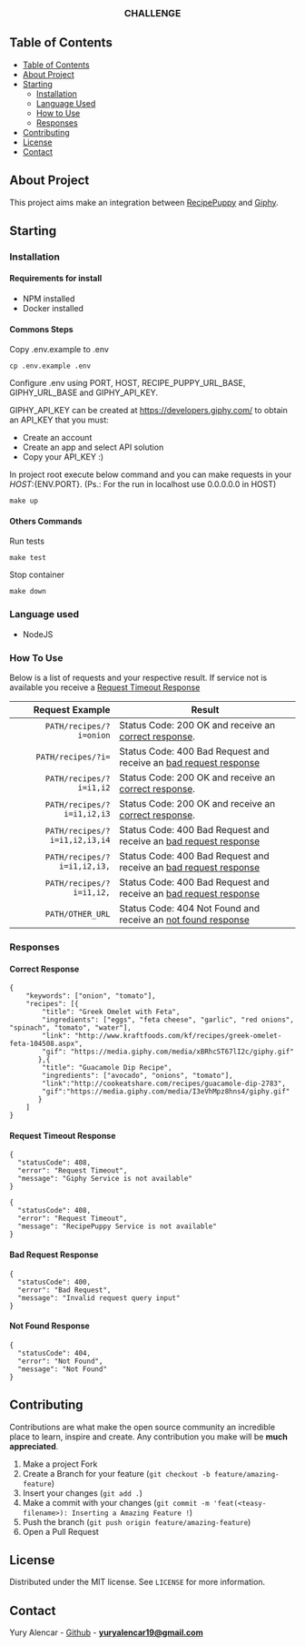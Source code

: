 <br />
<p align="center">
  <h3 align="center">CHALLENGE</h3>
</p>

<!-- TABLE OF CONTENTS -->

## Table of Contents

- [Table of Contents](#table-of-contents)
- [About Project](#about-project)
- [Starting](#starting)
  - [Installation](#installation)
  - [Language Used](#language-used)
  - [How to Use](#how-to-use)
  - [Responses](#responses)
- [Contributing](#contributing)
- [License](#license)
- [Contact](#contact)

## About Project

This project aims make an integration between [RecipePuppy](http://www.recipepuppy.com/about/api/) and [Giphy](https://developers.giphy.com/).

## Starting

### Installation

#### Requirements for install

- NPM installed
- Docker installed

#### Commons Steps

Copy .env.example to .env
```
cp .env.example .env
```

Configure .env using PORT, HOST, RECIPE_PUPPY_URL_BASE, GIPHY_URL_BASE and GIPHY_API_KEY.

GIPHY_API_KEY can be created at https://developers.giphy.com/ to obtain an API_KEY that you must:
- Create an account
- Create an app and select API solution
- Copy your API_KEY :)

In project root execute below command and you can make requests in your ${HOST}:${ENV.PORT}. (Ps.: For the run in localhost use 0.0.0.0.0 in HOST)
```
make up
```

#### Others Commands
Run tests
```
make test
```

Stop container
```
make down
```

### Language used

- NodeJS

### How To Use

Below is a list of requests and your respective result. If service not is available  you receive a [Request Timeout Response](#request-timeout-response)

|         Request Example | Result                                                                        |
| ----------------------: | ----------------------------------------------------------------------------- |
| `PATH/recipes/?i=onion` | Status Code: 200 OK and receive an [correct response](#correct-response).      |
| `PATH/recipes/?i=` | Status Code: 400 Bad Request and receive an [bad request response](bad-request-response)                   |
| `PATH/recipes/?i=i1,i2` | Status Code: 200 OK and receive an [correct response](#correct-response). |
| `PATH/recipes/?i=i1,i2,i3` | Status Code: 200 OK and receive an [correct response](#correct-response).           |
| `PATH/recipes/?i=i1,i2,i3,i4` | Status Code: 400 Bad Request and receive an [bad request response](#bad-request-response) |
| `PATH/recipes/?i=i1,i2,i3,` | Status Code: 400 Bad Request and receive an [bad request response](#bad-request-response) |
| `PATH/recipes/?i=i1,i2,` | Status Code: 400 Bad Request and receive an [bad request response](#bad-request-response) |
| `PATH/OTHER_URL` | Status Code: 404 Not Found and receive an [not found response](#not-found-response) |

### Responses

#### Correct Response
```
{
	"keywords": ["onion", "tomato"],
	"recipes": [{
		"title": "Greek Omelet with Feta",
		"ingredients": ["eggs", "feta cheese", "garlic", "red onions", "spinach", "tomato", "water"],
		"link": "http://www.kraftfoods.com/kf/recipes/greek-omelet-feta-104508.aspx",
		"gif": "https://media.giphy.com/media/xBRhcST67lI2c/giphy.gif"
	   },{
		"title": "Guacamole Dip Recipe",
		"ingredients": ["avocado", "onions", "tomato"],
		"link":"http://cookeatshare.com/recipes/guacamole-dip-2783",
		"gif":"https://media.giphy.com/media/I3eVhMpz8hns4/giphy.gif"
	   }
	]
}
```
#### Request Timeout Response
```
{
  "statusCode": 408,
  "error": "Request Timeout",
  "message": "Giphy Service is not available"
}
```
```
{
  "statusCode": 408,
  "error": "Request Timeout",
  "message": "RecipePuppy Service is not available"
}
```

#### Bad Request Response
```
{
  "statusCode": 400,
  "error": "Bad Request",
  "message": "Invalid request query input"
}
```

#### Not Found Response
```
{
  "statusCode": 404,
  "error": "Not Found",
  "message": "Not Found"
}
```

## Contributing

Contributions are what make the open source community an incredible place to learn, inspire and create. Any contribution you make will be **much appreciated**.
1. Make a project Fork
2. Create a Branch for your feature (`git checkout -b feature/amazing-feature`)
3. Insert your changes (`git add .`)
4. Make a commit with your changes (`git commit -m 'feat(<teasy-filename>): Inserting a Amazing Feature !`)
5. Push the branch (`git push origin feature/amazing-feature`)
6. Open a Pull Request

## License

Distributed under the MIT license. See `LICENSE` for more information.

## Contact

Yury Alencar - [Github](https://github.com/yuryalencar) - **yuryalencar19@gmail.com**

